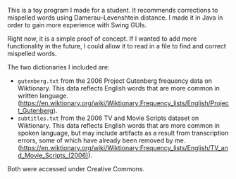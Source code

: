 This is a toy program I made for a student. It recommends corrections to mispelled words using Damerau–Levenshtein distance. I made it in Java in order to gain more experience with Swing GUIs.

Right now, it is a simple proof of concept. If I wanted to add more functionality in the future, I could allow it to read in a file to find and correct mispelled words.

The two dictionaries I included are:
- `gutenberg.txt` from the 2006 Project Gutenberg frequency data on Wiktionary. This data reflects English words that are more common in written language. (https://en.wiktionary.org/wiki/Wiktionary:Frequency_lists/English/Project_Gutenberg).
- `subtitles.txt` from the 2006 TV and Movie Scripts dataset on Wiktionary. This data reflects English words that are more common in spoken language, but may include artifacts as a result from transcription errors, some of which have already been removed by me. (https://en.wiktionary.org/wiki/Wiktionary:Frequency_lists/English/TV_and_Movie_Scripts_(2006)).

Both were accessed under Creative Commons.
